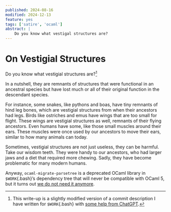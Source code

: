 ```yaml
---
published: 2024-08-16
modified: 2024-12-13
feature: yes
tags: ['satire', 'ocaml']
abstract: |
    Do you know what vestigal structures are?
---
```


# On Vestigial Structures

Do you know what vestigial structures are?[^gpt]

[^gpt]: This write-up is a slightly modified version of a commit description I have
    written for `$WORK`{.bash} with [some help from ChatGPT][script].

In a nutshell, they are remnants of structures that were functional in an
ancestral species but have lost much or all of their original function in the
descendant species.

For instance, some snakes, like pythons and boas, have tiny remnants of hind
leg bones, which are vestigial structures from when their ancestors had legs.
Birds like ostriches and emus have wings that are too small for flight. These
wings are vestigial structures as well, remnants of their flying ancestors.
Even humans have some, like those small muscles around their ears. These
muscles were once used by our ancestors to move their ears, similar to how many
animals can today.

Sometimes, vestigial structures are not just useless, they can be harmful. Take
our wisdom teeth. They were handy to our ancestors, who had larger jaws and a
diet that required more chewing. Sadly, they have become problematic for many
modern humans.

Anyway, `ocaml-migrate-parsetree` is a deprecated OCaml library in
`$WORK`{.bash}’s dependency tree that will never be compatible with OCaml 5,
but it turns out [we do not need it anymore][commit].

[script]: https://chatgpt.com/share/f9c72991-7502-4048-9c10-0db5c93726be
[commit]: https://gitlab.com/tezos/tezos/-/commit/9973676470b5582eb08cb430551e030abba9d5aa
